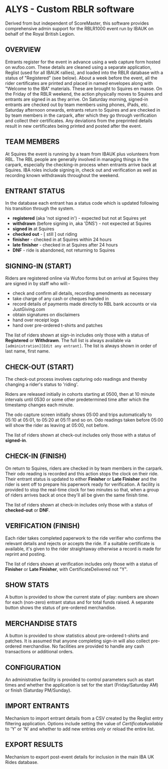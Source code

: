 # ALYS - Custom RBLR software

Derived from but independent of ScoreMaster, this software provides comprehensive admin support for the RBLR1000 event run by IBAUK on behalf of the Royal British Legion.

## OVERVIEW

Entrants register for the event in advance using a web capture form hosted on wufoo.com. These details are cleaned using a separate application, Reglist (used for all IBAUK rallies), and loaded into the RBLR database with a status of "Registered" (see below). About a week before the event, all the rider certificates are printed and placed in named envelopes along with "Welcome to the IBA" materials. These are brought to Squires en masse. On the Friday of the RBLR weekend, the action physically moves to Squires and entrants are signed in as they arrive. On Saturday morning, signed-in entrants are checked out by team members using phones, iPads, etc. Saturday afternoon onwards, entrants return to Squires and are checked in by team members in the carpark, after which they go through verification and collect their certificates. Any deviations from the preprinted details result in new certificates being printed and posted after the event.

## TEAM MEMBERS

At Squires the event is running by a team from IBAUK plus volunteers from RBL. The RBL people are generally involved in managing things in the carpark, especially the checking-in process when entrants arrive back at Squires. IBA roles include signing in, check out and verification as well as recording known withdrawals throughout the weekend.

## ENTRANT STATUS

In the database each entrant has a status code which is updated following his transition through the system.

- **registered** (aka 'not signed in') - expected but not at Squires yet
- **withdrawn** (before signing in, aka 'DNS') - not expected at Squires
- **signed in** at Squires
- **checked out** - [ still ] out riding
- **finisher** - checked in at Squires within 24 hours
- **late finisher** - checked in at Squires after 24 hours
- **DNF** - ride is abandoned, not returning to Squires

## SIGNING-IN (START)

Riders are registered online via Wufoo forms but on arrival at Squires they are signed in by staff who will:-

- check and confirm all details, recording amendments as necessary
- take charge of any cash or cheques handed in
- record details of payments made directly to RBL bank accounts or via JustGiving.com
- obtain signatures on disclaimers
- hand over receipt logs
- hand over pre-ordered t-shirts and patches

The list of riders shown at sign-in includes only those with a status of **Registered** or **Withdrawn**. The full list is always available via `[administration][Edit any entrant]`. The list is always shown in order of last name, first name.

## CHECK-OUT (START)

The check-out process involves capturing odo readings and thereby changing a rider's status to 'riding'.

Riders are released initially in cohorts starting at 0500, then at 10 minute intervals until 0530 or some other predetermined time after which the timestamp changes each minute.

The odo capture screen initially shows 05:00 and trips automatically to 05:10 at 05:01, to 05:20 at 05:11 and so on. Odo readings taken before 05:00 will show the rider as leaving at 05:00, not before.

The list of riders shown at check-out includes only those with a status of **signed-in**.

## CHECK-IN (FINISH)

On return to Squires, riders are checked in by team members in the carpark. Their odo reading is recorded and this action stops the clock on their ride. Their entrant status is updated to either **Finisher** or **Late Finisher** and the rider is sent off to prepare his paperwork ready for verification. A facility is provided to stop the real-time clock for two minutes so that, when a group of riders arrives back at once they'll all be given the same finish time.

The list of riders shown at check-in includes only those with a status of **checked-out** or **DNF**.

## VERIFICATION (FINISH)

Each rider takes completed paperwork to the ride verifier who confirms the relevant details and rejects or accepts the ride. If a suitable certificate is available, it's given to the rider straightaway otherwise a record is made for reprint and posting.

The list of riders shown at verification includes only those with a status of **Finisher** or **Late Finisher**, with CertificateDelivered not "Y".

## SHOW STATS

A button is provided to show the current state of play: numbers are shown for each (non-zero) entrant status and for total funds raised. A separate button shows the status of pre-ordered merchandise.

## MERCHANDISE STATS

A button is provided to show statistics about pre-ordered t-shirts and patches. It is assumed that anyone completing sign-in will also collect pre-ordered merchandise. No facilities are provided to handle any cash transactions or additional orders.

## CONFIGURATION

An administrative facility is provided to control parameters such as start times and whether the application is set for the start (Friday/Saturday AM) or finish (Saturday PM/Sunday).

## IMPORT ENTRANTS

Mechanism to import entrant details from a CSV created by the Reglist entry filtering application. Options include setting the value of _CertificateAvailable_ to 'Y' or 'N' and whether to add new entries only or reload the entire list.

## EXPORT RESULTS

Mechanism to export post-event details for inclusion in the main IBA UK Rides database.
